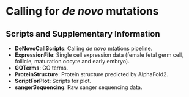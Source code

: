 # Calling for *de novo* mutations
## Scripts and Supplementary Information
- **DeNovoCallScripts**: Calling *de novo* mtations pipeline.
- **ExpressionFile**: Single cell expression data (female fetal germ cell, follicle, maturation oocyte and early embryo).
- **GOTerms**: GO terms.
- **ProteinStructure**: Protein structure predicted by AlphaFold2.
- **ScriptForPlot**: Scripts for plot.
- **sangerSequencing**: Raw sanger sequencing data.
